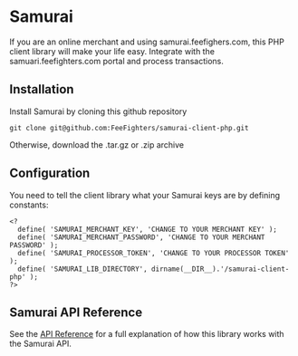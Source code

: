 Samurai
=======

If you are an online merchant and using samurai.feefighers.com, this PHP client
library will make your life easy. Integrate with the samuari.feefighters.com
portal and process transactions.


Installation
------------

Install Samurai by cloning this github repository

    git clone git@github.com:FeeFighters/samurai-client-php.git

Otherwise, download the .tar.gz or .zip archive

Configuration
-------------

You need to tell the client library what your Samurai keys are by defining constants:

    <?
      define( 'SAMURAI_MERCHANT_KEY', 'CHANGE TO YOUR MERCHANT KEY' );
      define( 'SAMURAI_MERCHANT_PASSWORD', 'CHANGE TO YOUR MERCHANT PASSWORD' );
      define( 'SAMURAI_PROCESSOR_TOKEN', 'CHANGE TO YOUR PROCESSOR TOKEN' );
      define( 'SAMURAI_LIB_DIRECTORY', dirname(__DIR__).'/samurai-client-php' );
    ?>

Samurai API Reference
---------------------

See the [API Reference](https://samurai.feefighters.com/developers/api-reference/php) for a full explanation of how this library works with the Samurai API.
